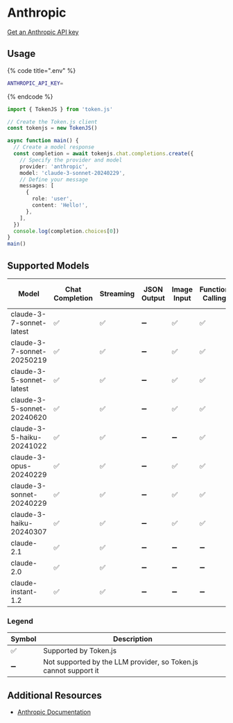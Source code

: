 # Anthropic

[Get an Anthropic API key](https://console.anthropic.com/settings/keys)

## Usage

{% code title=".env" %}
```bash
ANTHROPIC_API_KEY=
```
{% endcode %}

```typescript
import { TokenJS } from 'token.js'

// Create the Token.js client
const tokenjs = new TokenJS()

async function main() {
  // Create a model response
  const completion = await tokenjs.chat.completions.create({
    // Specify the provider and model
    provider: 'anthropic',
    model: 'claude-3-sonnet-20240229',
    // Define your message
    messages: [
      {
        role: 'user',
        content: 'Hello!',
      },
    ],
  })
  console.log(completion.choices[0])
}
main()
```

<!-- compatibility -->
## Supported Models

| Model                      | Chat Completion | Streaming | JSON Output | Image Input | Function Calling | N > 1 |
| -------------------------- | --------------- | --------- | ----------- | ----------- | ---------------- | ----- |
| claude-3-7-sonnet-latest   | ✅               | ✅         | ➖           | ✅           | ✅                | ➖     |
| claude-3-7-sonnet-20250219 | ✅               | ✅         | ➖           | ✅           | ✅                | ➖     |
| claude-3-5-sonnet-latest   | ✅               | ✅         | ➖           | ✅           | ✅                | ➖     |
| claude-3-5-sonnet-20240620 | ✅               | ✅         | ➖           | ✅           | ✅                | ➖     |
| claude-3-5-haiku-20241022  | ✅               | ✅         | ➖           | ➖           | ✅                | ➖     |
| claude-3-opus-20240229     | ✅               | ✅         | ➖           | ✅           | ✅                | ➖     |
| claude-3-sonnet-20240229   | ✅               | ✅         | ➖           | ✅           | ✅                | ➖     |
| claude-3-haiku-20240307    | ✅               | ✅         | ➖           | ✅           | ✅                | ➖     |
| claude-2.1                 | ✅               | ✅         | ➖           | ➖           | ➖                | ➖     |
| claude-2.0                 | ✅               | ✅         | ➖           | ➖           | ➖                | ➖     |
| claude-instant-1.2         | ✅               | ✅         | ➖           | ➖           | ➖                | ➖     |

### Legend
| Symbol             | Description                           |
|--------------------|---------------------------------------|
| :white_check_mark: | Supported by Token.js                 |
| :heavy_minus_sign: | Not supported by the LLM provider, so Token.js cannot support it     |
<!-- end compatibility -->

## Additional Resources

* [Anthropic Documentation](https://docs.anthropic.com)
